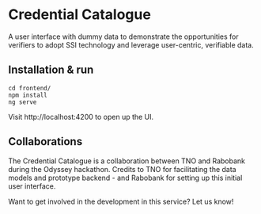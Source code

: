 # Credential Catalogue

A user interface with dummy data to demonstrate the opportunities for verifiers to adopt SSI technology and leverage user-centric, verifiable data.

## Installation & run

```
cd frontend/
npm install
ng serve
```

Visit http://localhost:4200 to open up the UI.

## Collaborations

The Credential Catalogue is a collaboration between TNO and Rabobank during the Odyssey hackathon.
Credits to TNO for facilitating the data models and prototype backend - and Rabobank for setting up this initial user interface.


Want to get involved in the development in this service? Let us know!
